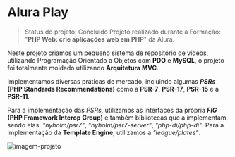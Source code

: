 # Alura Play

> Status do projeto: Concluído
Projeto realizado durante a Formação: "**PHP Web: crie aplicações web em PHP**" da Alura.

Neste projeto criamos um pequeno sistema de repositório de vídeos, utilizando Programação Orientado a Objetos com **PDO** e **MySQL**, o projeto foi totalmente moldado utilizando **Arquitetura MVC**.

Implementamos diversas práticas de mercado, incluindo algumas **_PSRs_ (PHP Standards Recommendations)** como a **PSR-7**, **PSR-17**, **PSR-15** e a **PSR-11**. 

Para a implementação das _PSRs_, utilizamos as interfaces da própria **_FIG_ (PHP Framework Interop Group)** e também bibliotecas que a implementam, sendo elas: _"nyholm/psr7"_, _"nyholm/psr7-server"_, _"php-di/php-di"_. Para a implementação da **Template Engine**, utilizamos a _"league/plates"_.

![imagem-projeto](https://i.imgur.com/ZCPR8Y4.png)
